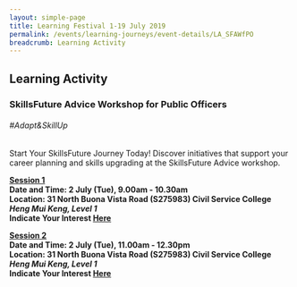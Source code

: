 ```yaml
---
layout: simple-page
title: Learning Festival 1-19 July 2019
permalink: /events/learning-journeys/event-details/LA_SFAWfPO
breadcrumb: Learning Activity
---
```


## Learning Activity
### SkillsFuture Advice Workshop for Public Officers

###### _#Adapt&SkillUp_

Start Your SkillsFuture Journey Today! Discover initiatives that support your career planning and skills upgrading at the SkillsFuture Advice workshop. 

<b><u>Session 1</u><br>
**Date and Time: 2 July (Tue), 9.00am - 10.30am** <br>
  **Location: 31 North Buona Vista Road (S275983) Civil Service College <br> <i>Heng Mui Keng, Level 1</i>** <br>
**Indicate Your Interest [Here](https://www.eventbrite.sg/e/skillsfuture-advice-workshop-for-public-officers-tickets-62243131883)** <br>

<b><u>Session 2 </u><br>
**Date and Time: 2 July (Tue), 11.00am - 12.30pm** <br>
  **Location: 31 North Buona Vista Road (S275983) Civil Service College <br> <i>Heng Mui Keng, Level 1</i>** <br>
**Indicate Your Interest [Here](https://www.eventbrite.sg/e/skillsfuture-advice-workshop-for-public-officers-2nd-run-tickets-62243260267)** <br>

